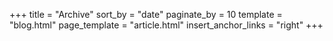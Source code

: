 +++
title = "Archive"
sort_by = "date"
paginate_by = 10
template = "blog.html"
page_template = "article.html"
insert_anchor_links = "right"
+++
